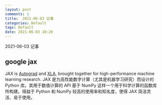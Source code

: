 ```yaml
---
layout: post
comments: 1
title:  2021-06-03 记事
categories: Default
tags: Default
date: 2021-06-03 10:20
---
```


 2021-06-03 记事



## google jax
JAX is [Autograd](https://github.com/hips/autograd) and [XLA](https://www.tensorflow.org/xla), brought together for high-performance machine learning research.
JAX 是为高性能数字计算（尤其是机器学习研究）而设计的 Python 库。其用于数值计算的 API 基于 NumPy 这样一个用于科学计算的函数库所构建。得益于 Python 和 NumPy 较高的使用率和知名度，使得 JAX 简洁灵活、易于使用。





